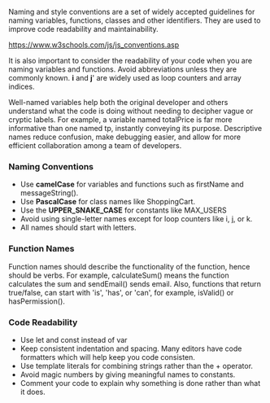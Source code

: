 
Naming and style conventions are a set of widely accepted guidelines for naming variables, functions, classes and other identifiers. They are used to improve code readability and maintainability.

https://www.w3schools.com/js/js_conventions.asp

It is also important to consider the readability of your code when you are naming variables and functions. Avoid abbreviations unless they are commonly known. **i** and **j**' are widely used as loop counters and array indices.

Well-named variables help both the original developer and others understand what the code is doing without needing to decipher vague or cryptic labels. For example, a variable named totalPrice is far more informative than one named tp, instantly conveying its purpose. Descriptive names reduce confusion, make debugging easier, and allow for more efficient collaboration among a team of developers.

### Naming Conventions
- Use **camelCase** for variables and functions such as firstName and messageString(). 
- Use **PascalCase** for class names like ShoppingCart. 
- Use the **UPPER_SNAKE_CASE** for constants like MAX_USERS
- Avoid using single-letter names except for loop counters like i, j, or k.
- All names should start with letters.

### Function Names
Function names should describe the functionality of the function, hence should be verbs. For example, calculateSum() means the function calculates the sum and sendEmail() sends email. Also, functions that return true/false, can start with 'is', 'has', or 'can', for example, isValid() or hasPermission().

### Code Readability
- Use let and const instead of var
- Keep consistent indentation and spacing. Many editors have code formatters which will help keep you code consisten. 
- Use template literals for combining strings rather than the + operator. 
- Avoid magic numbers by giving meaningful names to constants. 
- Comment your code to explain why something is done rather than what it does.